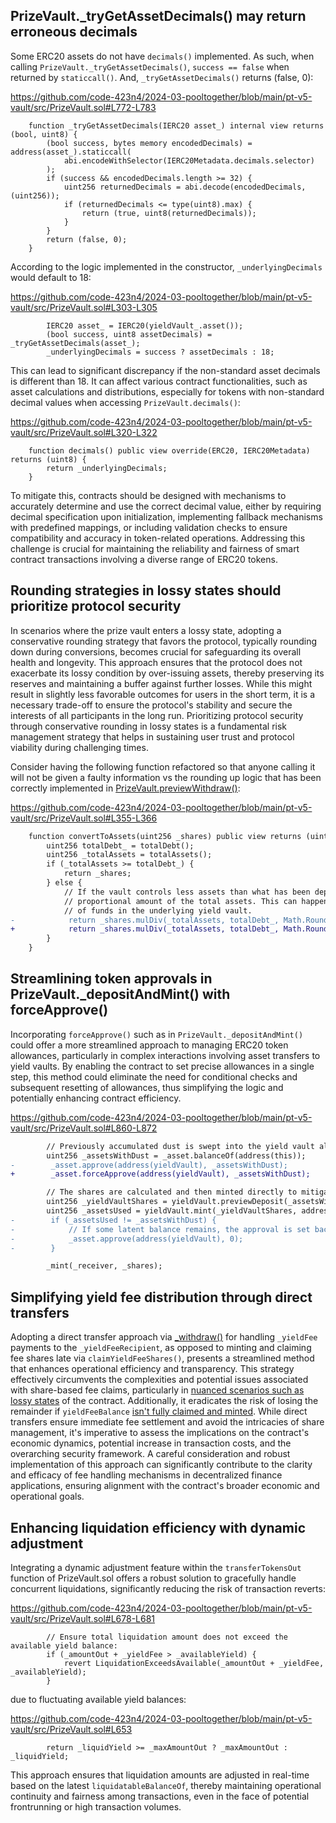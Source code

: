 ## PrizeVault._tryGetAssetDecimals() may return erroneous decimals
Some ERC20 assets do not have `decimals()` implemented. As such, when calling `PrizeVault._tryGetAssetDecimals()`, `success == false` when returned by `staticcall()`. And, `_tryGetAssetDecimals()` returns (false, 0):  

https://github.com/code-423n4/2024-03-pooltogether/blob/main/pt-v5-vault/src/PrizeVault.sol#L772-L783

```solidity
    function _tryGetAssetDecimals(IERC20 asset_) internal view returns (bool, uint8) {
        (bool success, bytes memory encodedDecimals) = address(asset_).staticcall(
            abi.encodeWithSelector(IERC20Metadata.decimals.selector)
        );
        if (success && encodedDecimals.length >= 32) {
            uint256 returnedDecimals = abi.decode(encodedDecimals, (uint256));
            if (returnedDecimals <= type(uint8).max) {
                return (true, uint8(returnedDecimals));
            }
        }
        return (false, 0);
    }
```
According to the logic implemented in the constructor, `_underlyingDecimals` would default to 18:

https://github.com/code-423n4/2024-03-pooltogether/blob/main/pt-v5-vault/src/PrizeVault.sol#L303-L305

```solidity
        IERC20 asset_ = IERC20(yieldVault_.asset());
        (bool success, uint8 assetDecimals) = _tryGetAssetDecimals(asset_);
        _underlyingDecimals = success ? assetDecimals : 18;
```
This can lead to significant discrepancy if the non-standard asset decimals is different than 18. It can affect various contract functionalities, such as asset calculations and distributions, especially for tokens with non-standard decimal values when accessing `PrizeVault.decimals()`:

https://github.com/code-423n4/2024-03-pooltogether/blob/main/pt-v5-vault/src/PrizeVault.sol#L320-L322

```solidity
    function decimals() public view override(ERC20, IERC20Metadata) returns (uint8) {
        return _underlyingDecimals;
    }
```
To mitigate this, contracts should be designed with mechanisms to accurately determine and use the correct decimal value, either by requiring decimal specification upon initialization, implementing fallback mechanisms with predefined mappings, or including validation checks to ensure compatibility and accuracy in token-related operations. Addressing this challenge is crucial for maintaining the reliability and fairness of smart contract transactions involving a diverse range of ERC20 tokens. 

## Rounding strategies in lossy states should prioritize protocol security
In scenarios where the prize vault enters a lossy state, adopting a conservative rounding strategy that favors the protocol, typically rounding down during conversions, becomes crucial for safeguarding its overall health and longevity. This approach ensures that the protocol does not exacerbate its lossy condition by over-issuing assets, thereby preserving its reserves and maintaining a buffer against further losses. While this might result in slightly less favorable outcomes for users in the short term, it is a necessary trade-off to ensure the protocol's stability and secure the interests of all participants in the long run. Prioritizing protocol security through conservative rounding in lossy states is a fundamental risk management strategy that helps in sustaining user trust and protocol viability during challenging times.

Consider having the following function refactored so that anyone calling it will not be given a faulty information vs the rounding up logic that has been correctly implemented in [PrizeVault.previewWithdraw()](https://github.com/code-423n4/2024-03-pooltogether/blob/main/pt-v5-vault/src/PrizeVault.sol#L465):

https://github.com/code-423n4/2024-03-pooltogether/blob/main/pt-v5-vault/src/PrizeVault.sol#L355-L366

```diff
    function convertToAssets(uint256 _shares) public view returns (uint256) {
        uint256 totalDebt_ = totalDebt();
        uint256 _totalAssets = totalAssets();
        if (_totalAssets >= totalDebt_) {
            return _shares;
        } else {
            // If the vault controls less assets than what has been deposited a share will be worth a
            // proportional amount of the total assets. This can happen due to fees, slippage, or loss
            // of funds in the underlying yield vault.
-            return _shares.mulDiv(_totalAssets, totalDebt_, Math.Rounding.Down);
+            return _shares.mulDiv(_totalAssets, totalDebt_, Math.Rounding.Up);
        }
    }
```
## Streamlining token approvals in PrizeVault._depositAndMint() with forceApprove()
Incorporating `forceApprove()` such as in `PrizeVault._depositAndMint()` could offer a more streamlined approach to managing ERC20 token allowances, particularly in complex interactions involving asset transfers to yield vaults. By enabling the contract to set precise allowances in a single step, this method could eliminate the need for conditional checks and subsequent resetting of allowances, thus simplifying the logic and potentially enhancing contract efficiency. 

https://github.com/code-423n4/2024-03-pooltogether/blob/main/pt-v5-vault/src/PrizeVault.sol#L860-L872

```diff
        // Previously accumulated dust is swept into the yield vault along with the deposit.
        uint256 _assetsWithDust = _asset.balanceOf(address(this));
-        _asset.approve(address(yieldVault), _assetsWithDust);
+        _asset.forceApprove(address(yieldVault), _assetsWithDust);

        // The shares are calculated and then minted directly to mitigate rounding error loss.
        uint256 _yieldVaultShares = yieldVault.previewDeposit(_assetsWithDust);
        uint256 _assetsUsed = yieldVault.mint(_yieldVaultShares, address(this));
-        if (_assetsUsed != _assetsWithDust) {
-            // If some latent balance remains, the approval is set back to zero for weird tokens like USDT.
-            _asset.approve(address(yieldVault), 0);
-        }

        _mint(_receiver, _shares);
```
## Simplifying yield fee distribution through direct transfers
Adopting a direct transfer approach via [_withdraw()](https://github.com/code-423n4/2024-03-pooltogether/blob/main/pt-v5-vault/src/PrizeVault.sol#L939) for handling `_yieldFee` payments to the `_yieldFeeRecipient`, as opposed to minting and claiming fee shares late via `claimYieldFeeShares()`, presents a streamlined method that enhances operational efficiency and transparency. This strategy effectively circumvents the complexities and potential issues associated with share-based fee claims, particularly in [nuanced scenarios such as lossy states](https://github.com/code-423n4/2024-03-pooltogether/blob/main/pt-v5-vault/src/PrizeVault.sol#L619) of the contract. Additionally, it eradicates the risk of losing the remainder if `yieldFeeBalance` [isn't fully claimed and minted](https://github.com/code-423n4/2024-03-pooltogether/blob/main/pt-v5-vault/src/PrizeVault.sol#L617). While direct transfers ensure immediate fee settlement and avoid the intricacies of share management, it's imperative to assess the implications on the contract's economic dynamics, potential increase in transaction costs, and the overarching security framework. A careful consideration and robust implementation of this approach can significantly contribute to the clarity and efficacy of fee handling mechanisms in decentralized finance applications, ensuring alignment with the contract's broader economic and operational goals.

## Enhancing liquidation efficiency with dynamic adjustment
Integrating a dynamic adjustment feature within the `transferTokensOut` function of PrizeVault.sol offers a robust solution to gracefully handle concurrent liquidations, significantly reducing the risk of transaction reverts:

https://github.com/code-423n4/2024-03-pooltogether/blob/main/pt-v5-vault/src/PrizeVault.sol#L678-L681

```solidity
        // Ensure total liquidation amount does not exceed the available yield balance:
        if (_amountOut + _yieldFee > _availableYield) {
            revert LiquidationExceedsAvailable(_amountOut + _yieldFee, _availableYield);
        }
```
due to fluctuating available yield balances:

https://github.com/code-423n4/2024-03-pooltogether/blob/main/pt-v5-vault/src/PrizeVault.sol#L653

```solidity
        return _liquidYield >= _maxAmountOut ? _maxAmountOut : _liquidYield;
```
This approach ensures that liquidation amounts are adjusted in real-time based on the latest `liquidatableBalanceOf`, thereby maintaining operational continuity and fairness among transactions, even in the face of potential frontrunning or high transaction volumes. 
